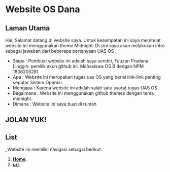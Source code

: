 # Website OS Dana

## Laman Utama
Hai, 
Selamat datang di website saya. Untuk kesempatan ini saya membuat website ini menggunakan theme Midnight.
Di sini saya akan melakukan intro sebagai jawaban dari beberapa pertanyaan UAS OS :

* Siapa : Pembuat website ini adalah saya sendiri, Fauzan Pradana Linggih. pemilik akun github ini. Mahasiswa OS B dengan NPM 1806205281
* Apa : Website ini merupakan tugas uas OS yang berisi link-link penting seputar Sistem Operasi.
* Mengapa : Karena website ini adalah salah satu syarat tugas UAS OS
* Bagaimana : Website ini menggunakan github themes dengan tema midnight.
* Dimana : Website ini saya buat di rumah

JOLAN YUK!
----------------------------------------------------------------------------------------------------------------------------------------

## List
_Website ini memiliki navigasi sebagai berikut:
1. [**Home**](https://fpradana.github.io/os201/).
2. [**url**](https://fpradana.github.io/os201/URLs).
